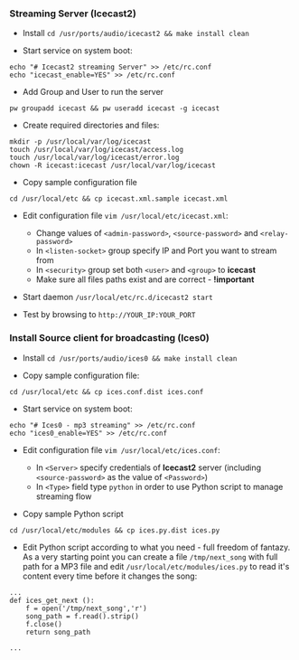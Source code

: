 ### Streaming Server (Icecast2)

- Install `cd /usr/ports/audio/icecast2 && make install clean`

- Start service on system boot:
```
echo "# Icecast2 streaming Server" >> /etc/rc.conf
echo "icecast_enable=YES" >> /etc/rc.conf
```

- Add Group and User to run the server
```
pw groupadd icecast && pw useradd icecast -g icecast
```

- Create required directories and files:
```
mkdir -p /usr/local/var/log/icecast
touch /usr/local/var/log/icecast/access.log
touch /usr/local/var/log/icecast/error.log
chown -R icecast:icecast /usr/local/var/log/icecast
```

- Copy sample configuration file
```
cd /usr/local/etc && cp icecast.xml.sample icecast.xml
```

- Edit configuration file `vim /usr/local/etc/icecast.xml`:

    - Change values of `<admin-password>`, `<source-password>` and `<relay-password>`
    - In `<listen-socket>` group specify IP and Port you want to stream from
    - In `<security>` group set both `<user>` and `<group>` to **icecast**
    - Make sure all files paths exist and are correct - **!important**


- Start daemon `/usr/local/etc/rc.d/icecast2 start`

- Test by browsing to `http://YOUR_IP:YOUR_PORT`



### Install Source client for broadcasting (Ices0)

- Install `cd /usr/ports/audio/ices0 && make install clean`

- Copy sample configuration file:
```
cd /usr/local/etc && cp ices.conf.dist ices.conf
```

- Start service on system boot:
```
echo "# Ices0 - mp3 streaming" >> /etc/rc.conf
echo "ices0_enable=YES" >> /etc/rc.conf
```

- Edit configuration file `vim /usr/local/etc/ices.conf`:
    - In `<Server>` specify credentials of **Icecast2** server (including `<source-password>` as the value of `<Password>`)
    - In `<Type>` field type `python` in order to use Python script to manage streaming flow

- Copy sample Python script
```
cd /usr/local/etc/modules && cp ices.py.dist ices.py
```

- Edit Python script according to what you need - full freedom of fantazy. As a very starting point you can create a file `/tmp/next_song` with full path for a MP3 file and edit `/usr/local/etc/modules/ices.py` to read it's content every time before it changes the song:
```
...
def ices_get_next ():
    f = open('/tmp/next_song','r')
    song_path = f.read().strip()
    f.close()
    return song_path

...
```
